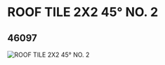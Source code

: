 # ROOF TILE 2X2 45° NO. 2
## 46097
![ROOF TILE 2X2 45° NO. 2](https://lc-www-live-s.legocdn.com/media/bricks/5/2/4195659.jpg)